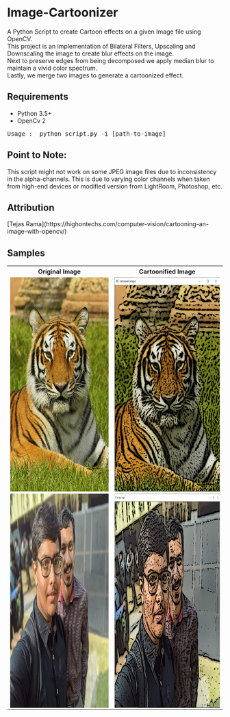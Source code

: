 # Image-Cartoonizer

A Python Script to create Cartoon effects on a given Image file using OpenCV.<br>
This project is an implementation of Bilateral Filters, Upscaling and Downscaling the image to create blur effects on the image.<br>
Next to preserve edges from being decomposed we apply median blur to maintain a vivid color spectrum.<br>
Lastly, we merge two images to generate a cartoonized effect.

<h2>Requirements</h2>
<ul>
<li>Python 3.5+</li>
<li>OpenCv 2</li>
</ul>

<pre>Usage :  python script.py -i [path-to-image]  </pre>

<h2>Point to Note:</h2>
This script might not work on some JPEG image files due to inconsistency in the alpha-channels. This is due to varying color channels when taken 
from high-end devices or modified version from LightRoom, Photoshop, etc.

<h2>Attribution</h2>
[Tejas Rama](https://highontechs.com/computer-vision/cartooning-an-image-with-opencv/)

<h2>Samples</h2>

<table>
  <tr>
    <th>Original Image</th>
    <th>Cartoonified Image</th>
  </tr>
  <tr>
    <td><img align="left" src="https://github.com/projjal1/Image-Cartoonizer/blob/master/samples/tiger.jpg" height="500dp" width="400dp"/></td>
    <td><img align="right" src="https://github.com/projjal1/Image-Cartoonizer/blob/master/samples/tiger-output.png" height="500dp" width="400dp"/></td>
  </tr>
  <tr>
    <td><img align="left" src="https://github.com/projjal1/Image-Cartoonizer/blob/master/samples/reunion.jpg" height="500dp" width="400dp"/></td>
    <td><img align="right" src="https://github.com/projjal1/Image-Cartoonizer/blob/master/samples/reunion-output.png" height="500dp" width="400dp"/></td>
  </tr>
</table>
